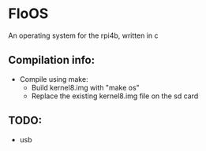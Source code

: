 # FloOS

An operating system for the rpi4b, written in c


## Compilation info:
- Compile using make:
    - Build kernel8.img with "make os"
    - Replace the existing kernel8.img file on the sd card

## TODO:
- usb
